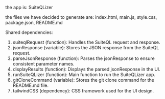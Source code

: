 the app is: SuiteQLizer

the files we have decided to generate are: index.html, main.js, style.css, package.json, README.md

Shared dependencies:
1. suiteqlRequest (function): Handles the SuiteQL request and response.
2. jsonResponse (variable): Stores the JSON response from the SuiteQL request.
3. parseJsonResponse (function): Parses the jsonResponse to ensure consistent parameter names.
4. displayResults (function): Displays the parsed jsonResponse in the UI.
5. runSuiteQLizer (function): Main function to run the SuiteQLizer app.
6. gitCloneCommand (variable): Stores the git clone command for the README.md file.
7. tailwindCSS (dependency): CSS framework used for the UI design.